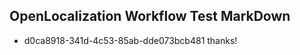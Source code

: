 ## OpenLocalization Workflow Test MarkDown
* d0ca8918-341d-4c53-85ab-dde073bcb481 thanks!

<!--HONumber=Jul16_HO2-->


